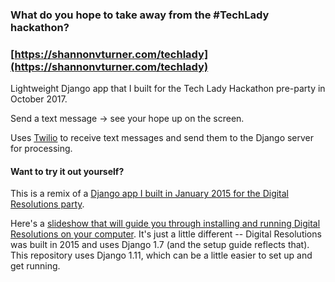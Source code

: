 ### What do you hope to take away from the #TechLady hackathon? 

### [https://shannonvturner.com/techlady](https://shannonvturner.com/techlady)

Lightweight Django app that I built for the Tech Lady Hackathon pre-party in October 2017.

Send a text message -> see your hope up on the screen.

Uses [Twilio](https://www.twilio.com/) to receive text messages and send them to the Django server for processing.

#### Want to try it out yourself?

This is a remix of a [Django app I built in January 2015 for the Digital Resolutions party](https://github.com/shannonturner/digital-resolution).

Here's a [slideshow that will guide you through installing and running Digital Resolutions on your computer](https://github.com/hearmecode/slides/blob/master/Workshop%20Web%20Dev/Hear%20Me%20Code%20-%20Intro%20Web%20Dev.pdf). It's just a little different -- Digital Resolutions was built in 2015 and uses Django 1.7 (and the setup guide reflects that). This repository uses Django 1.11, which can be a little easier to set up and get running.